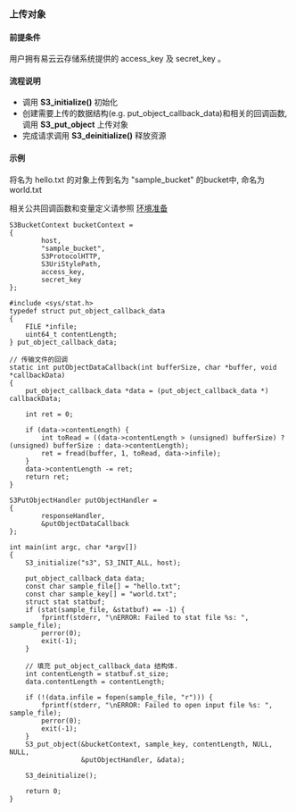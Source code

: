 ### 上传对象

#### 前提条件

用户拥有易云云存储系统提供的 access_key 及 secret_key 。

#### 流程说明

* 调用 **S3_initialize()** 初始化
* 创建需要上传的数据结构(e.g. put_object_callback_data)和相关的回调函数, 调用 **S3_put_object** 上传对象
* 完成请求调用 **S3_deinitialize()** 释放资源

#### 示例

将名为 hello.txt 的对象上传到名为 "sample_bucket" 的bucket中, 命名为 world.txt

相关公共回调函数和变量定义请参照 [环境准备](../prepare.md)
```
S3BucketContext bucketContext =
{
        host,
        "sample_bucket",
        S3ProtocolHTTP,
        S3UriStylePath,
        access_key,
        secret_key
};

#include <sys/stat.h>
typedef struct put_object_callback_data
{
    FILE *infile;
    uint64_t contentLength;
} put_object_callback_data;

// 传输文件的回调
static int putObjectDataCallback(int bufferSize, char *buffer, void *callbackData)
{
    put_object_callback_data *data = (put_object_callback_data *) callbackData;

    int ret = 0;

    if (data->contentLength) {
        int toRead = ((data->contentLength > (unsigned) bufferSize) ? (unsigned) bufferSize : data->contentLength);
        ret = fread(buffer, 1, toRead, data->infile);
    }
    data->contentLength -= ret;
    return ret;
}

S3PutObjectHandler putObjectHandler =
{
        responseHandler,
        &putObjectDataCallback
};

int main(int argc, char *argv[])
{
    S3_initialize("s3", S3_INIT_ALL, host);

    put_object_callback_data data;
    const char sample_file[] = "hello.txt";
    const char sample_key[] = "world.txt";
    struct stat statbuf;
    if (stat(sample_file, &statbuf) == -1) {
        fprintf(stderr, "\nERROR: Failed to stat file %s: ", sample_file);
        perror(0);
        exit(-1);
    }

    // 填充 put_object_callback_data 结构体.
    int contentLength = statbuf.st_size;
    data.contentLength = contentLength;

    if (!(data.infile = fopen(sample_file, "r"))) {
        fprintf(stderr, "\nERROR: Failed to open input file %s: ", sample_file);
        perror(0);
        exit(-1);
    }
    S3_put_object(&bucketContext, sample_key, contentLength, NULL, NULL, 
                  &putObjectHandler, &data);

    S3_deinitialize();
    
    return 0;
}
```
